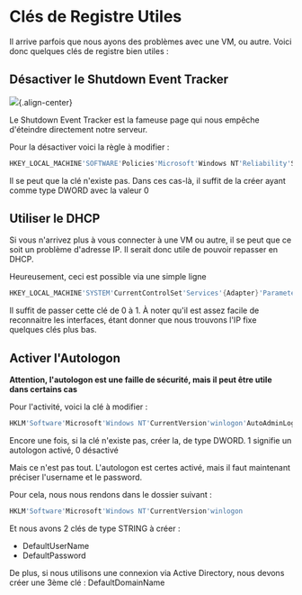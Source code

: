 # Clés de Registre Utiles

Il arrive parfois que nous ayons des problèmes avec une VM, ou autre.
Voici donc quelques clés de registre bien utiles :

## Désactiver le Shutdown Event Tracker

![](https://techan.fr/images/2017/06/Windows_Shutdown_Event_Tracker.png){.align-center}

Le Shutdown Event Tracker est la fameuse page qui nous empêche
d'éteindre directement notre serveur.

Pour la désactiver voici la règle à modifier :

``` powershell
HKEY_LOCAL_MACHINE'SOFTWARE'Policies'Microsoft'Windows NT'Reliability'ShutdownReasonOn
```

Il se peut que la clé n'existe pas. Dans ces cas-là, il suffit de la
créer ayant comme type DWORD avec la valeur 0

## Utiliser le DHCP

Si vous n'arrivez plus à vous connecter à une VM ou autre, il se peut
que ce soit un problème d'adresse IP. Il serait donc utile de pouvoir
repasser en DHCP.

Heureusement, ceci est possible via une simple ligne

``` powershell
HKEY_LOCAL_MACHINE'SYSTEM'CurrentControlSet'Services'{Adapter}'Parameters'Tcpip'EnableDHCP
```

Il suffit de passer cette clé de 0 à 1. À noter qu'il est assez facile
de reconnaitre les interfaces, étant donner que nous trouvons l'IP fixe
quelques clés plus bas.

## Activer l'Autologon

**Attention, l'autologon est une faille de sécurité, mais il peut être
utile dans certains cas**

Pour l'activité, voici la clé à modifier :

``` powershell
HKLM'Software'Microsoft'Windows NT'CurrentVersion'winlogon'AutoAdminLogon
```

Encore une fois, si la clé n'existe pas, créer la, de type DWORD. 1
signifie un autologon activé, 0 désactivé

Mais ce n'est pas tout. L'autologon est certes activé, mais il faut
maintenant préciser l'username et le password.

Pour cela, nous nous rendons dans le dossier suivant :

``` powershell
HKLM'Software'Microsoft'Windows NT'CurrentVersion'winlogon
```

Et nous avons 2 clés de type STRING à créer :

-   DefaultUserName
-   DefaultPassword

De plus, si nous utilisons une connexion via Active Directory, nous
devons créer une 3ème clé : DefaultDomainName
